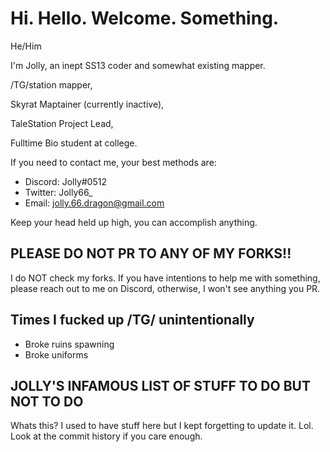 # Hi. Hello. Welcome. Something.

He/Him

I'm Jolly, an inept SS13 coder and somewhat existing mapper.

/TG/station mapper,

Skyrat Maptainer (currently inactive),

TaleStation Project Lead,

Fulltime Bio student at college.

If you need to contact me, your best methods are:
- Discord: Jolly#0512
- Twitter: Jolly66_
- Email: jolly.66.dragon@gmail.com

Keep your head held up high, you can accomplish anything.

## PLEASE DO NOT PR TO ANY OF MY FORKS!!
I do NOT check my forks. If you have intentions to help me with something, please reach out to me on Discord, otherwise, I won't see anything you PR.

## Times I fucked up /TG/ unintentionally
- Broke ruins spawning 
- Broke uniforms 

## JOLLY'S INFAMOUS LIST OF STUFF TO DO BUT NOT TO DO
Whats this?
I used to have stuff here but I kept forgetting to update it. Lol. Look at the commit history if you care enough.
  
